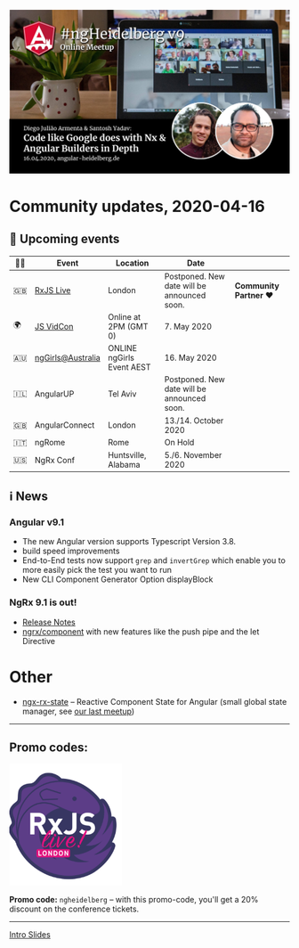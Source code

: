 ![Banner](ngHeidelbergv9.jpg)

# Community updates, 2020-04-16

## 📅 Upcoming events

| 🏳️‍🌈 | Event | Location | Date | |
|------|------|-----|------|-----|
| 🇬🇧 | [RxJS Live](https://www.rxjs.live/) | London | Postponed. New date will be announced soon. | **Community Partner ❤️** |
| 🌍 | [JS VidCon](https://jsvidcon.com/)  | Online at 2PM (GMT 0) | 7. May 2020 | |
| 🇦🇺 | [ngGirls@Australia](https://ng-girls.org/australia-2020/) | ONLINE ngGirls Event AEST | 16. May 2020 | |
| 🇮🇱 | AngularUP | Tel Aviv | Postponed. New date will be announced soon. | |
| 🇬🇧 | AngularConnect | London | 13./14. October 2020 | |
| 🇮🇹 | ngRome | Rome | On Hold | |
| 🇺🇸 | NgRx Conf | Huntsville, Alabama | 5./6. November 2020 | |


## ℹ️ News

### Angular v9.1 

 - The new Angular version supports Typescript Version 3.8. 
 - build speed improvements
 - End-to-End tests now support `grep` and `invertGrep` which enable you to more easily pick the test you want to run
 - New CLI Component Generator Option displayBlock

### NgRx 9.1 is out!

 - [Release Notes](https://github.com/ngrx/platform/blob/master/CHANGELOG.md#910-2020-04-07) 
 - [ngrx/component](https://ngrx.io/guide/component) with new features like the push pipe and the let Directive

# Other
 - [ngx-rx-state](https://github.com/BioPhoton/ngx-rx/tree/master/libs/ngx-rx-state) – Reactive Component State for Angular (small global state manager, see [our last meetup](https://youtu.be/SfKwFtMFdv8))
 
----


## Promo codes:


<img src="logos/rxjs-live.png" width="40%" alt="RxJS Live logo">

**Promo code:** `ngheidelberg` – with this promo-code, you'll get a 20% discount on the conference tickets.  



----

[Intro Slides](https://docs.google.com/presentation/d/1REehghPvk-n_Xr1t3QtKuijeOmmxWl6Xlbw64JBMBuQ/edit?usp=sharing)


